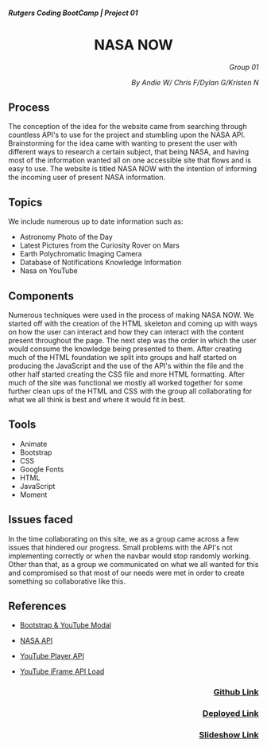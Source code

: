 <h5>Rutgers Coding BootCamp | Project 01</h5>
<h1 align="center">NASA NOW</h1>

<p align="right" style="font-style: italic;">Group 01</p>
<p align="right" style="font-style: italic;">By Andie W/ Chris F/Dylan G/Kristen N</p>

<h2>Process</h2>

The conception of the idea for the website came from searching through countless API's to use for the project and stumbling upon the NASA API. Brainstorming for the idea came with wanting to present the user with different ways to research a certain subject, that being NASA, and having most of the information wanted all on one accessible site that flows and is easy to use. The website is titled NASA NOW with the intention of informing the incoming user of present NASA information. 

<h2>Topics</h2>

We include numerous up to date information such as:

* Astronomy Photo of the Day
* Latest Pictures from the Curiosity Rover on Mars
* Earth Polychromatic Imaging Camera
* Database of Notifications Knowledge Information
* Nasa on YouTube

<h2>Components</h2>

Numerous techniques were used in the process of making NASA NOW. We started off with the creation of the HTML skeleton and coming up with ways on how the user can interact and how they can interact with the content present throughout the page. The next step was the order in which the user would consume the knowledge being presented to them. After creating much of the HTML foundation we split into groups and half started on producing the JavaScript and the use of the API's within the file and the other half started creating the CSS file and more HTML formatting. After much of the site was functional we mostly all worked together for some further clean ups of the HTML and CSS with the group all collaborating for what we all think is best and where it would fit in best.

<h2>Tools</h2>

* Animate
* Bootstrap
* CSS
* Google Fonts
* HTML
* JavaScript
* Moment

<h2>Issues faced</h2>

In the time collaborating on this site, we as a group came across a few issues that hindered our progress. Small problems with the API's not implementing correctly or when the navbar would stop randomly working. Other than that, as a group we communicated on what we all wanted for this and compromised so that most of our needs were met in order to create something so collaborative like this.

<h2>References</h2>

* [Bootstrap & YouTube Modal](https://stackoverflow.com/questions/18622508/bootstrap-3-and-youtube-in-modal)

* [NASA API](https://api.nasa.gov/)

* [YouTube Player API](https://developers.google.com/youtube/iframe_api_reference)

* [YouTube iFrame API Load](https://stackoverflow.com/questions/9782301/youtube-iframe-api-loadvideobyid-error)

<h3 align="right"><a href="https://github.com/kmvanneste/Project-1">Github Link</a></h3>
<h3 align="right"><a href="https://kmvanneste.github.io/Project-1/">Deployed Link</a></h3>
<h3 align="right"><a href="https://docs.google.com/presentation/d/14jbv5Tfugzy3w6ZRHbW8VKtMEwqiTT3jIX70Vv9TV0o/edit?usp=sharing">Slideshow Link</a></h3>